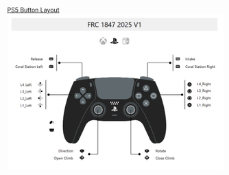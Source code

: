 [PS5 Button Layout](https://www.padcrafter.com/index.php?templates=FRC+1847+2025+V1&plat=1&rightTrigger=Intake&leftTrigger=Release&leftStick=Direction&rightStick=Rotate&dpadDown=L1_Left&dpadLeft=L2_Left&dpadRight=L3_Left&dpadUp=L4_Left&leftBumper=Coral+Station+Left&rightBumper=Coral+Station+Right&yButton=L4_Right&aButton=L1_Right&bButton=L2_Right&xButton=L3_Right&rightStickClick=Close+Climb&leftStickClick=Open+Climb)
![Button Layout](image.png)

